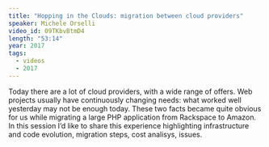 ```yaml
---
title: "Hopping in the Clouds: migration between cloud providers"
speaker: Michele Orselli
video_id: 09TKbvBtmD4
length: "53:14"
year: 2017
tags:
  - videos
  - 2017
---
```


Today there are a lot of cloud providers, with a wide range of offers. Web projects usually have continuously changing needs: what worked well yesterday may not be enough today. These two facts became quite obvious for us while migrating a large PHP application from Rackspace to Amazon. In this session I’d like to share this experience highlighting infrastructure and code evolution, migration steps, cost analisys, issues.
